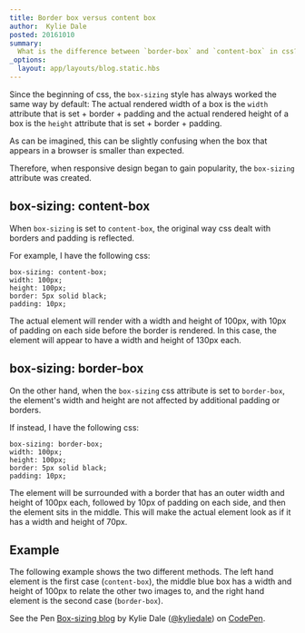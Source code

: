 ```yaml
---
title: Border box versus content box
author:  Kylie Dale
posted: 20161010
summary:
  What is the difference between `border-box` and `content-box` in css?
_options:
  layout: app/layouts/blog.static.hbs
---
```


Since the beginning of css, the `box-sizing` style has always worked the same way by default:
The actual rendered width of a box is the `width` attribute that is set + border + padding and the actual rendered height of a box is the `height` attribute that is set + border + padding.

As can be imagined, this can be slightly confusing when the box that appears in a browser is smaller than expected.

Therefore, when responsive design began to gain popularity, the `box-sizing` attribute was created.

## box-sizing: content-box

When `box-sizing` is set to `content-box`, the original way css dealt with borders and padding is reflected.

For example, I have the following css:
```
box-sizing: content-box;
width: 100px;
height: 100px;
border: 5px solid black;
padding: 10px;
```
The actual element will render with a width and height of 100px, with 10px of padding on each side before the border is rendered. In this case, the element will appear to have a width and height of 130px each.

## box-sizing: border-box

On the other hand, when the `box-sizing` css attribute is set to `border-box`, the element's width and height are not affected by additional padding or borders.

If instead, I have the following css:

```
box-sizing: border-box;
width: 100px;
height: 100px;
border: 5px solid black;
padding: 10px;
```
The element will be surrounded with a border that has an outer width and height of 100px each, followed by 10px of padding on each side, and then the element sits in the middle. This will make the actual element look as if it has a width and height of 70px.

## Example

The following example shows the two different methods. The left hand element is the first case (`content-box`), the middle blue box has a width and height of 100px to relate the other two images to, and the right hand element is the second case (`border-box`).

<p data-height="265" data-theme-id="0" data-slug-hash="bwKZry" data-default-tab="result" data-user="kyliedale" data-embed-version="2" class="codepen">See the Pen <a href="http://codepen.io/kyliedale/pen/bwKZry/">Box-sizing blog</a> by Kylie Dale (<a href="http://codepen.io/kyliedale">@kyliedale</a>) on <a href="http://codepen.io">CodePen</a>.</p>
<script async src="//assets.codepen.io/assets/embed/ei.js"></script>
